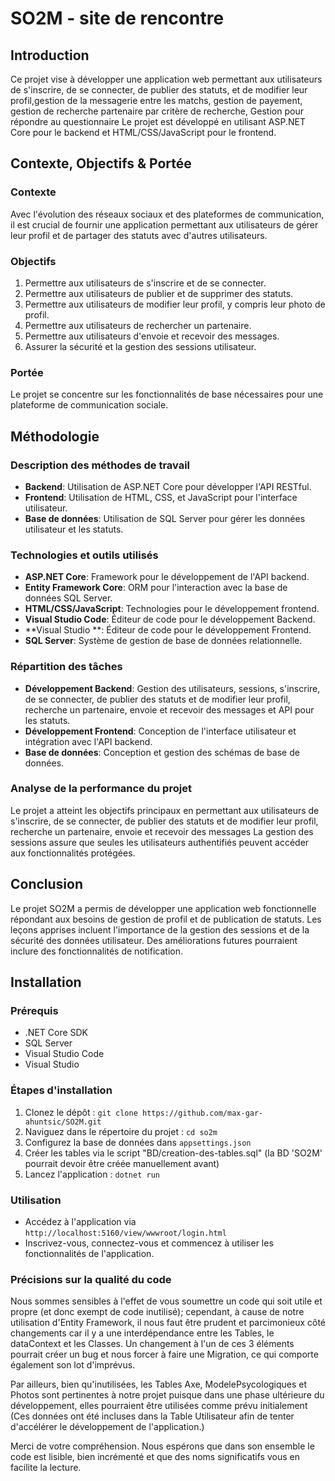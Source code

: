 # SO2M - site de rencontre 

## Introduction

Ce projet vise à développer une application web permettant aux utilisateurs de s'inscrire, de se connecter, 
de publier des statuts, et de modifier leur profil,gestion de la messagerie entre les matchs, gestion de payement, 
gestion de recherche partenaire par critère de recherche, Gestion pour répondre au questionnaire
Le projet est développé en utilisant ASP.NET Core pour le backend et HTML/CSS/JavaScript pour le frontend.

## Contexte, Objectifs & Portée

### Contexte

Avec l'évolution des réseaux sociaux et des plateformes de communication, il est crucial de fournir une application permettant
aux utilisateurs de gérer leur profil et de partager des statuts avec d'autres utilisateurs.

### Objectifs

1. Permettre aux utilisateurs de s'inscrire et de se connecter.
2. Permettre aux utilisateurs de publier et de supprimer des statuts.
3. Permettre aux utilisateurs de modifier leur profil, y compris leur photo de profil.
4. Permettre aux utilisateurs de rechercher un partenaire.
5. Permettre aux utilisateurs d'envoie et recevoir des messages.
6. Assurer la sécurité et la gestion des sessions utilisateur.

### Portée

Le projet se concentre sur les fonctionnalités de base nécessaires pour une plateforme de communication sociale.

## Méthodologie

### Description des méthodes de travail

- **Backend**: Utilisation de ASP.NET Core pour développer l'API RESTful.
- **Frontend**: Utilisation de HTML, CSS, et JavaScript pour l'interface utilisateur.
- **Base de données**: Utilisation de SQL Server pour gérer les données utilisateur et les statuts.

### Technologies et outils utilisés

- **ASP.NET Core**: Framework pour le développement de l'API backend.
- **Entity Framework Core**: ORM pour l'interaction avec la base de données SQL Server.
- **HTML/CSS/JavaScript**: Technologies pour le développement frontend.
- **Visual Studio Code**: Éditeur de code pour le développement Backend.
- **Visual Studio **: Éditeur de code pour le développement Frontend.
- **SQL Server**: Système de gestion de base de données relationnelle.

### Répartition des tâches

- **Développement Backend**: Gestion des utilisateurs, sessions, s'inscrire, de se connecter, 
de publier des statuts et de modifier leur profil, recherche un partenaire, envoie et recevoir des messages et API pour les statuts.
- **Développement Frontend**: Conception de l'interface utilisateur et intégration avec l'API backend.
- **Base de données**: Conception et gestion des schémas de base de données.


### Analyse de la performance du projet

Le projet a atteint les objectifs principaux en permettant aux utilisateurs de s'inscrire, de se connecter, 
de publier des statuts et de modifier leur profil, recherche un partenaire, envoie et recevoir des messages
La gestion des sessions assure que seules les utilisateurs
authentifiés peuvent accéder aux fonctionnalités protégées.

## Conclusion

Le projet SO2M a permis de développer une application web fonctionnelle répondant aux besoins de gestion de profil 
et de publication de statuts. Les leçons apprises incluent l'importance de la gestion des sessions et de la sécurité
des données utilisateur. Des améliorations futures pourraient inclure des fonctionnalités de notification.

## Installation

### Prérequis

- .NET Core SDK
- SQL Server
- Visual Studio Code
- Visual Studio 

### Étapes d'installation

1. Clonez le dépôt : `git clone https://github.com/max-gar-ahuntsic/SO2M.git`
2. Naviguez dans le répertoire du projet : `cd so2m`
3. Configurez la base de données dans `appsettings.json`
4. Créer les tables via le script "BD/creation-des-tables.sql" (la BD 'SO2M' pourrait devoir être créée manuellement avant)
5. Lancez l'application : `dotnet run`


### Utilisation

- Accédez à l'application via `http://localhost:5160/view/wwwroot/login.html`
- Inscrivez-vous, connectez-vous et commencez à utiliser les fonctionnalités de l'application.


### Précisions sur la qualité du code

Nous sommes sensibles à l'effet de vous soumettre un code qui soit utile et propre (et donc exempt de code inutilisé);  cependant, à cause de notre utilisation d'Entity Framework, il nous faut être prudent et parcimonieux côté changements car il y a une interdépendance entre les Tables, le dataContext et les Classes.  Un changement à l'un de ces 3 éléments pourrait créer un bug et nous forcer à faire une Migration, ce qui comporte également son lot d'imprévus.

Par ailleurs, bien qu'inutilisées, les Tables Axe, ModelePsycologiques et Photos sont pertinentes à notre projet puisque dans une phase ultérieure du développement, elles pourraient être utilisées comme prévu initialement (Ces données ont été incluses dans la Table Utilisateur afin de tenter d'accélérer le développement de l'application.)

Merci de votre compréhension.  Nous espérons que dans son ensemble le code est lisible, bien incrémenté et que des noms significatifs vous en facilite la lecture.
